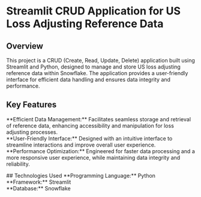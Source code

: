 # Streamlit CRUD Application for US Loss Adjusting Reference Data
## Overview
This project is a CRUD (Create, Read, Update, Delete) application built using Streamlit and Python, designed to manage and store US loss adjusting reference data within Snowflake. The application provides a user-friendly interface for efficient data handling and ensures data integrity and performance.

## Key Features
  <p> **Efficient Data Management:** Facilitates seamless storage and retrieval of reference data, enhancing accessibility and manipulation for loss adjusting processes. <br>
  **User-Friendly Interface:** Designed with an intuitive interface to streamline interactions and improve overall user experience. <br>
  **Performance Optimization:** Engineered for faster data processing and a more responsive user experience, while maintaining data integrity and reliability. </p>
## Technologies Used
  **Programming Language:** Python<br>
  **Framework:** Streamlit<br>
  **Database:** Snowflake<br>
  
